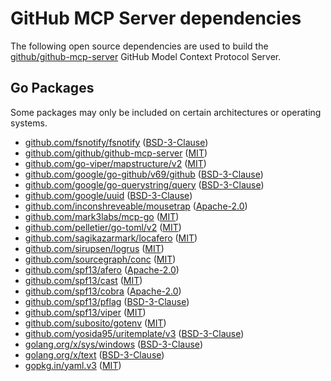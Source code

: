 # GitHub MCP Server dependencies

The following open source dependencies are used to build the [github/github-mcp-server][] GitHub Model Context Protocol Server.

## Go Packages

Some packages may only be included on certain architectures or operating systems.


 - [github.com/fsnotify/fsnotify](https://pkg.go.dev/github.com/fsnotify/fsnotify) ([BSD-3-Clause](https://github.com/fsnotify/fsnotify/blob/v1.8.0/LICENSE))
 - [github.com/github/github-mcp-server](https://pkg.go.dev/github.com/github/github-mcp-server) ([MIT](https://github.com/github/github-mcp-server/blob/HEAD/LICENSE))
 - [github.com/go-viper/mapstructure/v2](https://pkg.go.dev/github.com/go-viper/mapstructure/v2) ([MIT](https://github.com/go-viper/mapstructure/blob/v2.2.1/LICENSE))
 - [github.com/google/go-github/v69/github](https://pkg.go.dev/github.com/google/go-github/v69/github) ([BSD-3-Clause](https://github.com/google/go-github/blob/v69.2.0/LICENSE))
 - [github.com/google/go-querystring/query](https://pkg.go.dev/github.com/google/go-querystring/query) ([BSD-3-Clause](https://github.com/google/go-querystring/blob/v1.1.0/LICENSE))
 - [github.com/google/uuid](https://pkg.go.dev/github.com/google/uuid) ([BSD-3-Clause](https://github.com/google/uuid/blob/v1.6.0/LICENSE))
 - [github.com/inconshreveable/mousetrap](https://pkg.go.dev/github.com/inconshreveable/mousetrap) ([Apache-2.0](https://github.com/inconshreveable/mousetrap/blob/v1.1.0/LICENSE))
 - [github.com/mark3labs/mcp-go](https://pkg.go.dev/github.com/mark3labs/mcp-go) ([MIT](https://github.com/mark3labs/mcp-go/blob/v0.25.0/LICENSE))
 - [github.com/pelletier/go-toml/v2](https://pkg.go.dev/github.com/pelletier/go-toml/v2) ([MIT](https://github.com/pelletier/go-toml/blob/v2.2.3/LICENSE))
 - [github.com/sagikazarmark/locafero](https://pkg.go.dev/github.com/sagikazarmark/locafero) ([MIT](https://github.com/sagikazarmark/locafero/blob/v0.9.0/LICENSE))
 - [github.com/sirupsen/logrus](https://pkg.go.dev/github.com/sirupsen/logrus) ([MIT](https://github.com/sirupsen/logrus/blob/v1.9.3/LICENSE))
 - [github.com/sourcegraph/conc](https://pkg.go.dev/github.com/sourcegraph/conc) ([MIT](https://github.com/sourcegraph/conc/blob/v0.3.0/LICENSE))
 - [github.com/spf13/afero](https://pkg.go.dev/github.com/spf13/afero) ([Apache-2.0](https://github.com/spf13/afero/blob/v1.14.0/LICENSE.txt))
 - [github.com/spf13/cast](https://pkg.go.dev/github.com/spf13/cast) ([MIT](https://github.com/spf13/cast/blob/v1.7.1/LICENSE))
 - [github.com/spf13/cobra](https://pkg.go.dev/github.com/spf13/cobra) ([Apache-2.0](https://github.com/spf13/cobra/blob/v1.9.1/LICENSE.txt))
 - [github.com/spf13/pflag](https://pkg.go.dev/github.com/spf13/pflag) ([BSD-3-Clause](https://github.com/spf13/pflag/blob/v1.0.6/LICENSE))
 - [github.com/spf13/viper](https://pkg.go.dev/github.com/spf13/viper) ([MIT](https://github.com/spf13/viper/blob/v1.20.1/LICENSE))
 - [github.com/subosito/gotenv](https://pkg.go.dev/github.com/subosito/gotenv) ([MIT](https://github.com/subosito/gotenv/blob/v1.6.0/LICENSE))
 - [github.com/yosida95/uritemplate/v3](https://pkg.go.dev/github.com/yosida95/uritemplate/v3) ([BSD-3-Clause](https://github.com/yosida95/uritemplate/blob/v3.0.2/LICENSE))
 - [golang.org/x/sys/windows](https://pkg.go.dev/golang.org/x/sys/windows) ([BSD-3-Clause](https://cs.opensource.google/go/x/sys/+/v0.31.0:LICENSE))
 - [golang.org/x/text](https://pkg.go.dev/golang.org/x/text) ([BSD-3-Clause](https://cs.opensource.google/go/x/text/+/v0.23.0:LICENSE))
 - [gopkg.in/yaml.v3](https://pkg.go.dev/gopkg.in/yaml.v3) ([MIT](https://github.com/go-yaml/yaml/blob/v3.0.1/LICENSE))

[github/github-mcp-server]: https://github.com/github/github-mcp-server
